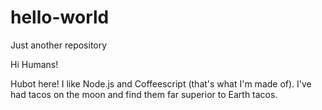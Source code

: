 # hello-world
Just another repository

Hi Humans!

Hubot here! I like Node.js and Coffeescript (that's what I'm made of). 
I've had tacos on the moon and find them far superior to Earth tacos.
